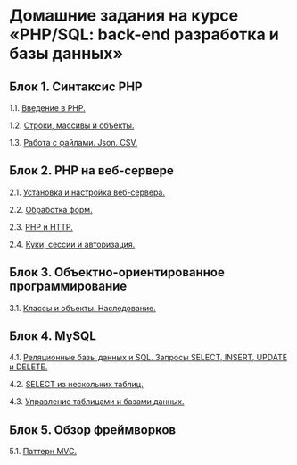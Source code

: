 # Домашние задания на курсе «PHP/SQL: back-end разработка и базы данных»

## Блок 1. Синтаксис PHP

1.1. [Введение в PHP.](./intro)  

1.2. [Строки, массивы и объекты.](./string-array/)  

1.3. [Работа с файлами. Json. CSV.](./files/)  


## Блок 2. PHP на веб-сервере

2.1. [Установка и настройка веб-сервера.](https://github.com/netology-code/php-homeworks/tree/master/server)  

2.2. [Обработка форм.](https://github.com/netology-code/php-homeworks/tree/master/forms)  

2.3. [PHP и HTTP.](https://github.com/netology-code/php-homeworks/tree/master/http)  

2.4. [Куки, сессии и авторизация.](https://github.com/netology-code/php-homeworks/tree/master/session)  


## Блок 3. Объектно-ориентированное программирование

3.1. [Классы и объекты. Наследование.](https://github.com/netology-code/php-homeworks/tree/master/class)  


## Блок 4. MySQL

4.1. [Реляционные базы данных и SQL. Запросы SELECT, INSERT, UPDATE и DELETE.](https://github.com/netology-code/php-homeworks/tree/master/sql)  

4.2. [SELECT из нескольких таблиц.](https://github.com/netology-code/php-homeworks/tree/master/join)  

4.3. [Управление таблицами и базами данных.](https://github.com/netology-code/php-homeworks/tree/master/manage)  


## Блок 5. Обзор фреймворков

5.1. [Паттерн MVC.](https://github.com/netology-code/php-homeworks/tree/master/twig)
